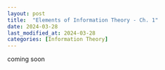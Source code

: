```yaml
---
layout: post
title:  "Elements of Information Theory - Ch. 1"
date: 2024-03-28
last_modified_at: 2024-03-28
categories: [Information Theory]
---
```


coming soon